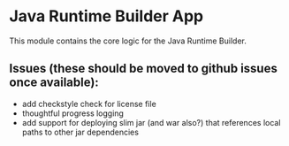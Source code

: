 # Java Runtime Builder App

This module contains the core logic for the Java Runtime Builder.

## Issues (these should be moved to github issues once available):
 - add checkstyle check for license file
 - thoughtful progress logging 
 - add support for deploying slim jar (and war also?) that references local paths to other jar dependencies
